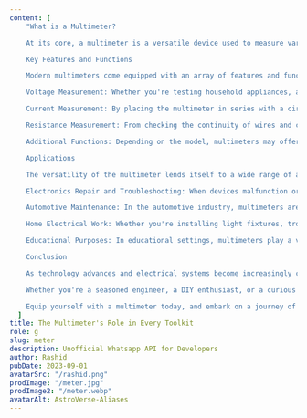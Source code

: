```yaml
---
content: [
    "What is a Multimeter?

    At its core, a multimeter is a versatile device used to measure various electrical parameters, including voltage, current, and resistance. Equipped with probes and a digital or analog display, it provides users with real-time readings, allowing for accurate analysis of electrical circuits and components. From diagnosing faults to verifying circuit integrity, the multimeter serves as a reliable companion in countless applications across industries and disciplines.

    Key Features and Functions

    Modern multimeters come equipped with an array of features and functions designed to streamline measurement tasks and enhance usability. Some key features include:

    Voltage Measurement: Whether you're testing household appliances, automotive circuits, or electronic devices, the multimeter's voltage measurement capabilities allow you to determine the electrical potential difference across various points in a circuit with precision.

    Current Measurement: By placing the multimeter in series with a circuit, you can measure the flow of electrical current, providing valuable insights into power consumption, circuit efficiency, and device performance.

    Resistance Measurement: From checking the continuity of wires and components to determining the resistance of resistors and sensors, the multimeter's resistance measurement function enables you to assess the integrity and functionality of electrical pathways with ease.

    Additional Functions: Depending on the model, multimeters may offer additional functions such as capacitance measurement, frequency measurement, temperature measurement, and diode testing, further expanding their utility in diverse applications.

    Applications

    The versatility of the multimeter lends itself to a wide range of applications across various domains:

    Electronics Repair and Troubleshooting: When devices malfunction or circuits behave unexpectedly, the multimeter serves as a diagnostic tool, allowing technicians and hobbyists to identify faults, pinpoint issues, and restore functionality with precision.

    Automotive Maintenance: In the automotive industry, multimeters are invaluable for diagnosing electrical problems, testing vehicle components, and ensuring proper functionality of critical systems such as ignition, lighting, and charging.

    Home Electrical Work: Whether you're installing light fixtures, troubleshooting electrical outlets, or conducting routine maintenance, the multimeter provides homeowners and electricians alike with the means to ensure electrical safety and compliance.

    Educational Purposes: In educational settings, multimeters play a vital role in teaching fundamental principles of electricity and electronics, allowing students to conduct experiments, analyze circuits, and gain hands-on experience in measurement techniques.

    Conclusion

    As technology advances and electrical systems become increasingly complex, the multimeter remains a steadfast companion, empowering individuals and professionals alike to navigate the intricacies of the electrical domain with confidence and precision. From diagnosing faults to verifying circuit parameters, its versatility, reliability, and ease of use make it an indispensable tool in every toolkit.

    Whether you're a seasoned engineer, a DIY enthusiast, or a curious learner, the multimeter invites you to embark on a journey of exploration and discovery, unlocking electrical insights and unraveling the mysteries of the circuits that power our world.

    Equip yourself with a multimeter today, and embark on a journey of electrical discovery like never before.",
  ]
title: The Multimeter's Role in Every Toolkit
role: g
slug: meter
description: Unofficial Whatsapp API for Developers
author: Rashid
pubDate: 2023-09-01
avatarSrc: "/rashid.png"
prodImage: "/meter.jpg"
prodImage2: "/meter.webp"
avatarAlt: AstroVerse-Aliases
---
```

